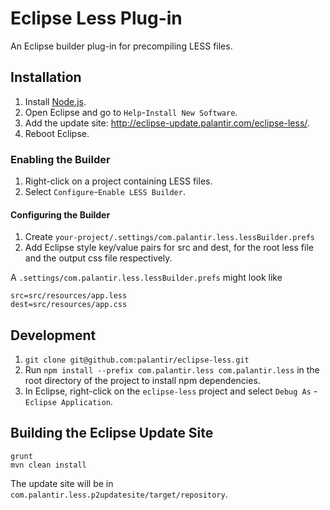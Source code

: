 # Eclipse Less Plug-in

An Eclipse builder plug-in for precompiling LESS files.

## Installation

1. Install [Node.js](http://nodejs.org/).
2. Open Eclipse and go to `Help`-`Install New Software`.
3. Add the update site: http://eclipse-update.palantir.com/eclipse-less/.
4. Reboot Eclipse.

### Enabling the Builder

1. Right-click on a project containing LESS files.
2. Select `Configure`-`Enable LESS Builder`.

#### Configuring the Builder

1. Create `your-project/.settings/com.palantir.less.lessBuilder.prefs`
2. Add Eclipse style key/value pairs for src and dest, for the root less file and the output css file respectively.

A `.settings/com.palantir.less.lessBuilder.prefs` might look like
```
src=src/resources/app.less
dest=src/resources/app.css
```

## Development

1. `git clone git@github.com:palantir/eclipse-less.git`
2. Run `npm install --prefix com.palantir.less com.palantir.less` in the root directory of the project to install npm dependencies.
3. In Eclipse, right-click on the `eclipse-less` project and select `Debug As` - `Eclipse Application`.

## Building the Eclipse Update Site

```
grunt
mvn clean install
```
The update site will be in `com.palantir.less.p2updatesite/target/repository`.

